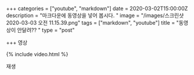 +++
categories = ["youtube", "markdown"]
date = 2020-03-02T15:00:00Z
description = "마크다운에 동영상을 넣어 봅시다. "
image = "/images/스크린샷 2020-03-03 오전 11.15.39.png"
tags = ["markdown", "youtube"]
title = "동영상이 안달려?? "
type = "post"

+++
영상

{% include video.html %}

재생
